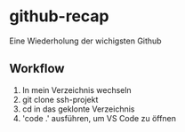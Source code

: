 # github-recap
Eine Wiederholung der wichigsten Github 

## Workflow

1. In mein Verzeichnis wechseln
2. git clone ssh-projekt
3. cd in das geklonte Verzeichnis
4. 'code .' ausführen, um VS Code zu öffnen 
